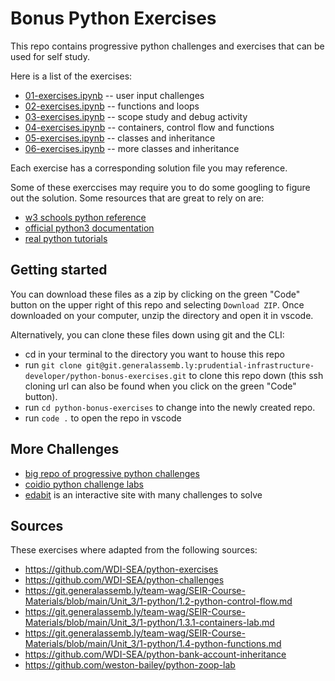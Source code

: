 # Bonus Python Exercises

This repo contains progressive python challenges and exercises that can be used for self study.

Here is a list of the exercises:

* [01-exercises.ipynb](./exercises.ipynb) -- user input challenges
* [02-exercises.ipynb](./02-exercises.ipynb) -- functions and loops
* [03-exercises.ipynb](./03-exercises.ipynb) -- scope study and debug activity
* [04-exercises.ipynb](./04-exercises.ipynb) -- containers, control flow and functions 
* [05-exercises.ipynb](./05-exercises.ipynb) -- classes and inheritance
* [06-exercises.ipynb](./06-solutions.ipynb) -- more classes and inheritance

Each exercise has a corresponding solution file you may reference.

Some of these exerccises may require you to do some googling to figure out the solution. Some resources that are great to rely on are:

* [w3 schools python reference](https://www.w3schools.com/python/)
* [official python3 documentation](https://docs.python.org/3/)
* [real python tutorials](https://realpython.com/)

## Getting started

You can download these files as a zip by clicking on the green "Code" button on the upper right of this repo and selecting `Download ZIP`. Once downloaded on your computer, unzip the directory and open it in vscode.

Alternatively, you can clone these files down using git and the CLI:

* cd in your terminal to the directory you want to house this repo
* run `git clone git@git.generalassemb.ly:prudential-infrastructure-developer/python-bonus-exercises.git` to clone this repo down (this ssh cloning url can also be found when you click on the green "Code" button).
* run `cd python-bonus-exercises` to change into the newly created repo.
* run `code .` to open the repo in vscode

## More Challenges

* [big repo of progressive python challenges](https://github.com/ChillFish8/Python-Challenges)
* [coidio python challenge labs](https://github.com/alicevillar/python-lab-challenges)
* [edabit](https://edabit.com/challenges/python3) is an interactive site with many challenges to solve

## Sources

These exercises where adapted from the following sources:

* https://github.com/WDI-SEA/python-exercises
* https://github.com/WDI-SEA/python-challenges
* https://git.generalassemb.ly/team-wag/SEIR-Course-Materials/blob/main/Unit_3/1-python/1.2-python-control-flow.md
* https://git.generalassemb.ly/team-wag/SEIR-Course-Materials/blob/main/Unit_3/1-python/1.3.1-containers-lab.md
* https://git.generalassemb.ly/team-wag/SEIR-Course-Materials/blob/main/Unit_3/1-python/1.4-python-functions.md
* https://github.com/WDI-SEA/python-bank-account-inheritance
* https://github.com/weston-bailey/python-zoop-lab
